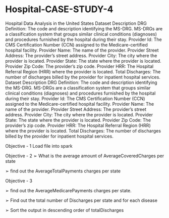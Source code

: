 # Hospital-CASE-STUDY-4
Hospital Data Analysis in the United States
Dataset Description
DRG Definition: The code and description identifying the MS-DRG. MS-DRGs are a classification system that groups similar
clinical conditions (diagnoses) and procedures furnished by the hospital during their stay.
Provider Id: The CMS Certification Number (CCN) assigned to the Medicare-certified hospital facility.
Provider Name: The name of the provider.
Provider Street Address: The provider’s street address.
Provider City: The city where the provider is located.
Provider State: The state where the provider is located.
Provider Zip Code: The provider’s zip code.
Provider HRR: The Hospital Referral Region (HRR) where the provider is located.
Total Discharges: The number of discharges billed by the provider for inpatient hospital services.
Dataset Description
DRG Definition: The code and description identifying the MS-DRG. MS-DRGs are a classification system that groups similar
clinical conditions (diagnoses) and procedures furnished by the hospital during their stay.
Provider Id: The CMS Certification Number (CCN) assigned to the Medicare-certified hospital facility.
Provider Name: The name of the provider.
Provider Street Address: The provider’s street address.
Provider City: The city where the provider is located.
Provider State: The state where the provider is located.
Provider Zip Code: The provider’s zip code.
Provider HRR: The Hospital Referral Region (HRR) where the provider is located.
Total Discharges: The number of discharges billed by the provider for inpatient hospital services.



Objective - 1
Load file into spark

Objective - 2
➢  What is the average amount of AverageCoveredCharges per state

➢ find out the AverageTotalPayments charges per state

Objective - 3

➢ find out the AverageMedicarePayments charges per state.

➢ Find out the total number of Discharges per state and for each disease

➢ Sort the output in descending order of totalDischarges
